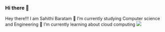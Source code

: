 ### Hi there 👋

Hey there!!! I am Sahithi Baratam 
 🔭 I’m currently studying Computer science and Engineering
 🌱 I’m currently learning about cloud computing 
<img src="https://img.shields.io/badge/JavaScript-323330?style=for-the-badge&logo=javascript&logoColor=F7DF1E" />
